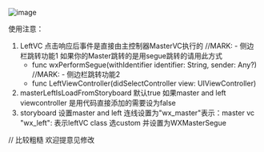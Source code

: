 ![image](https://github.com/ZHShare/WXSplitViewController/blob/master/WXSplitViewController/splitVC.gi)

使用注意：
1. LeftVC 点击响应后事件是直接由主控制器MasterVC执行的
    //MARK: - 侧边栏跳转功能1 如果你的Master跳转的是用segue跳转的请用此方式
    - func wxPerformSegue(withIdentifier identifier: String, sender: Any?)
    //MARK: - 侧边栏跳转功能2
    - func LeftViewController(didSelectController view: UIViewController)
2.  masterLeftIsLoadFromStoryboard  默认true 如果master and left viewcontroller 是用代码直接添加的需要设为false
3. storyboard 设置master and left
    连线设置为"wx_master"表示：master vc "wx_left": 表示leftVC
    class 选custom 并设置为WXMasterSegue
    
// 比较粗糙 欢迎提意见修改
